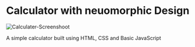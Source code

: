 # Calculator with neuomorphic Design
![Calculater-Screenshoot](https://user-images.githubusercontent.com/45788096/142619054-74506626-adc8-4245-84fc-5f63bfdcbc32.png)

A simple calculator built using HTML, CSS and Basic JavaScript
